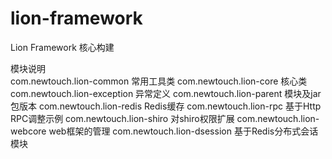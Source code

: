 # lion-framework
Lion Framework 核心构建

模块说明<br/>
com.newtouch.lion-common 常用工具类
com.newtouch.lion-core  核心类
com.newtouch.lion-exception 异常定义
com.newtouch.lion-parent 模块及jar包版本
com.newtouch.lion-redis  Redis缓存
com.newtouch.lion-rpc    基于Http RPC调整示例
com.newtouch.lion-shiro   对shiro权限扩展
com.newtouch.lion-webcore  web框架的管理
com.newtouch.lion-dsession 基于Redis分布式会话模块
